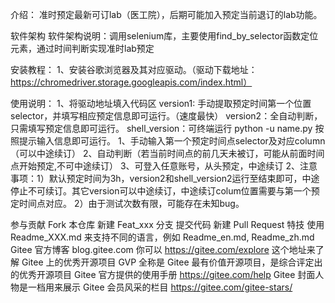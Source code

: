 介绍：
准时预定最新可订lab（医工院），后期可能加入预定当前退订的lab功能。

软件架构
软件架构说明：调用selenium库，主要使用find_by_selector函数定位元素，通过时间判断实现准时lab预定

安装教程：
1、安装谷歌浏览器及其对应驱动。（驱动下载地址：https://chromedriver.storage.googleapis.com/index.html）

使用说明：
1、将驱动地址填入代码区
	version1: 手动提取预定时间第一个位置selector，并填写相应预定信息即可运行。（速度最快）
	version2：全自动判断，只需填写预定信息即可运行。
	shell_version：可终端运行 python -u name.py 按照提示输入信息即可运行。
		      1、手动输入第一个预定时间点selector及对应column（可以中途续订）
		      2、自动判断（若当前时间点的前几天未被订，可能从前面时间点开始预定,不可中途续订）
		      3、可登入任意账号，从头预定，中途续订
2、注意事项：1）默认预定时间为3h，version2和shell_version2运行至结束即可，中途停止不可续订。其它version可以中途续订，中途续订colum位置需要与第一个预定时间点对应。
	     2）由于测试次数有限，可能存在未知bug。

参与贡献
Fork 本仓库
新建 Feat_xxx 分支
提交代码
新建 Pull Request
特技
使用 Readme_XXX.md 来支持不同的语言，例如 Readme_en.md, Readme_zh.md
Gitee 官方博客 blog.gitee.com
你可以 https://gitee.com/explore 这个地址来了解 Gitee 上的优秀开源项目
GVP 全称是 Gitee 最有价值开源项目，是综合评定出的优秀开源项目
Gitee 官方提供的使用手册 https://gitee.com/help
Gitee 封面人物是一档用来展示 Gitee 会员风采的栏目 https://gitee.com/gitee-stars/